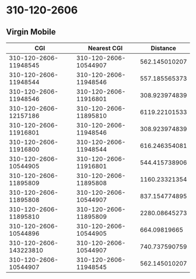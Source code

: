# 310-120-2606
## Virgin Mobile


| CGI | Nearest CGI | Distance |
|-----|-------------|----------|
| 310-120-2606-11948545 | 310-120-2606-10544907 | 562.145010207 |
| 310-120-2606-11948544 | 310-120-2606-11948546 | 557.185565373 |
| 310-120-2606-11948546 | 310-120-2606-11916801 | 308.923974839 |
| 310-120-2606-12157186 | 310-120-2606-11895810 | 6119.22101533 |
| 310-120-2606-11916801 | 310-120-2606-11948546 | 308.923974839 |
| 310-120-2606-11916800 | 310-120-2606-11948544 | 616.246354081 |
| 310-120-2606-10544905 | 310-120-2606-11916801 | 544.415738906 |
| 310-120-2606-11895809 | 310-120-2606-11895808 | 1160.23321354 |
| 310-120-2606-11895808 | 310-120-2606-10544907 | 837.154774895 |
| 310-120-2606-11895810 | 310-120-2606-11895809 | 2280.08645273 |
| 310-120-2606-10544896 | 310-120-2606-10544905 | 664.09819665 |
| 310-120-2606-143223810 | 310-120-2606-10544907 | 740.737590759 |
| 310-120-2606-10544907 | 310-120-2606-11948545 | 562.145010207 |
